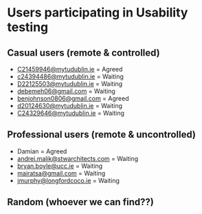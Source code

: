 # Users participating in Usability testing
## Casual users (remote & controlled)
* C21459946@mytudublin.ie = Agreed
* c24394486@mytudublin.ie = Waiting
* D22125503@mytudublin.ie = Waiting
* debemeh06@gmail.com = Waiting
* benjohnson0806@gmail.com = Agreed
* d20124630@mytudublin.ie = Waiting
* C24329646@mytudublin.ie = Waiting

## Professional users (remote & uncontrolled)
* Damian = Agreed
* andrej.malik@stwarchitects.com = Waiting
* bryan.boyle@ucc.ie = Waiting
* mairatsa@gmail.com = Waiting
* jmurphy@longfordcoco.ie = Waiting

## Random (whoever we can find??)